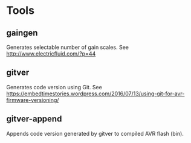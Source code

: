 # Tools

## gaingen

Generates selectable number of gain scales. See http://www.electricfluid.com/?p=44

## gitver

Generates code version using Git. See https://embedtimestories.wordpress.com/2016/07/13/using-git-for-avr-firmware-versioning/

## gitver-append

Appends code version generated by gitver to compiled AVR flash (bin).